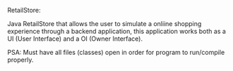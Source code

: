 RetailStore:

Java RetailStore that allows the user to simulate a onliine shopping experience through a backend application, this application works both as 
a UI (User Interface) and a OI (Owner Interface).

PSA: Must have all files (classes) open in order for program to run/compile properly.
